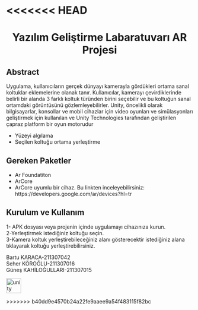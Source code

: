 <<<<<<< HEAD
=======
<h1 align="center">Yazılım Geliştirme Labaratuvarı AR Projesi</h1>
<h2 align="left">Abstract</h2>
<p align="left">Uygulama, kullanıcıların gerçek dünyayı kamerayla gördükleri ortama sanal koltuklar eklemelerine olanak tanır. Kullanıcılar, kamerayı çevirdiklerinde belirli bir alanda 3 farklı koltuk türünden birini seçebilir ve bu koltuğun sanal ortamdaki görüntüsünü gözlemleyebilirler.  Unity, öncelikli olarak bilgisayarlar, konsollar ve mobil cihazlar için video oyunları ve simülasyonları geliştirmek için kullanılan ve Unity Technologies tarafından geliştirilen çapraz platform bir oyun motorudur
</p>
<ul>
       <li>Yüzeyi algılama</li>
      <li>Seçilen koltuğu ortama yerleştirme</li>
   </ul>

<h2 align="left">Gereken Paketler</h2>
<ul>
       <li>Ar Foundatiton</li>
      <li>ArCore</li>
       <li>ArCore uyumlu bir cihaz. Bu linkten inceleyebilirsiniz: https://developers.google.com/ar/devices?hl=tr</li>
   </ul>
   <h2 align="left">Kurulum ve Kullanım</h2>
 <p align="left"> 1- APK dosyası veya projenin içinde uygulamayı cihazınıza kurun.
<br>
        2-Yerleştirmek istediğiniz koltuğu seçin.<br>
        3-Kamera koltuk yerleştirebileceğiniz alanı gösterecektir istediğiniz alana tıklayarak koltuğu yerleştirebilirsiniz.
</p>
<p align="left">Bartu KARACA-211307042<br>
       Seher KÖROĞLU-211307016<br>
       Güneş KAHİLOĞULLARI-211307015


</p>
<p align="left"> <a href="https://unity.com/" target="_blank" rel="noreferrer"> <img src="https://www.vectorlogo.zone/logos/unity3d/unity3d-icon.svg" alt="unity" width="40" height="40"/> </a> </p>
>>>>>>> b40dd9e4570b24a22fe9aaee9a54f483115f82bc
